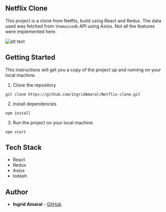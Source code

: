 ## Netflix Clone
This project is a clone from Netflix, build using React and Redux. The data used was fetched from `themoviedb` API using Axios. Not all the features were implemented here.

![alt text](https://github.com/IngridAmaral/Netflix-clone/blob/master/public/previewsmall.gif?raw=true "App preview")

## Getting Started
This instructions will get you a copy of the project up and running on your local machine.

1. Clone the repository
```
git clone https://github.com/IngridAmaral/Netflix-clone.git
```

2. Install dependencies 
```
npm install
```

3. Run the project on your local machine
```
npm start
```

## Tech Stack
* React
* Redux
* Axios
* lodash

## Author

* **Ingrid Amaral** - [GitHub](https://github.com/IngridAmaral)